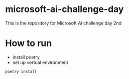 # microsoft-ai-challenge-day
This is the repository for Microsoft AI challenge day 2nd

# How to run
- install poetry
- set up vertual environment
```
poetry install
```